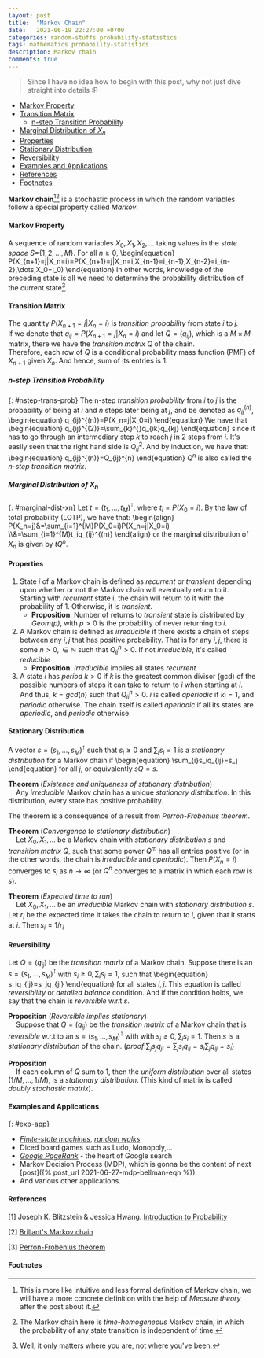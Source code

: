 ```yaml
---
layout: post
title:  "Markov Chain"
date:   2021-06-19 22:27:00 +0700
categories: random-stuffs probability-statistics
tags: mathematics probability-statistics
description: Markov chain
comments: true
---
```

> Since I have no idea how to begin with this post, why not just dive straight into details :P  

<!-- excerpt-end -->
- [Markov Property](#markov-property)
- [Transition Matrix](#transition-matrix)
	- [n-step Transition Probability](#nstep-trans-prob)
- [Marginal Distribution of $X_n$](#marginal-dist-xn)
- [Properties](#properties)
- [Stationary Distribution](#stationary-distribution)
- [Reversibility](#reversibility)
- [Examples and Applications](#exp-app)
- [References](#references)
- [Footnotes](#footnotes)


**Markov chain**[^1][^2] is a stochastic process in which the random variables follow a special property called *Markov*.  

#### Markov Property
A sequence of random variables $X_0, X_1, X_2, \dots$ taking values in the *state space* $S=${$1, 2,\dots, M$}. For all $n\geq0$,
\begin{equation}
P(X_{n+1}=j|X_n=i)=P(X_{n+1}=j|X_n=i,X_{n-1}=i_{n-1},X_{n-2}=i_{n-2},\dots,X_0=i_0)
\end{equation}
In other words, knowledge of the preceding state is all we need to determine the probability distribution of the current state[^3].  

#### Transition Matrix
The quantity $P(X_{n+1}=j|X_n=i)$ is *transition probability* from state $i$ to $j$.  
If we denote that $q_{ij}=P(X_{n+1}=j|X_n=i)$ and let $Q=(q_{ij})$, which is a $M\times M$ matrix, there we have the *transition matrix* $Q$ of the chain.  
Therefore, each row of $Q$ is a conditional probability mass function (PMF) of $X_{n+1}$ given $X_n$. And hence, sum of its entries is 1.  

##### n-step Transition Probability
{: #nstep-trans-prob}
The n-step *transition probability* from $i$ to $j$ is the probability of being at $i$ and $n$ steps later being at $j$, and be denoted as $q_{ij}^{(n)}$,
\begin{equation}
q_{ij}^{(n)}=P(X_n=j|X_0=i)
\end{equation}
We have that
\begin{equation}
q_{ij}^{(2)}=\sum_{k}^{}q_{ik}q_{kj}
\end{equation}
since it has to go through an intermediary step $k$ to reach $j$ in 2 steps from $i$. It's easily seen that the right hand side is $Q_{ij}^2$. And by induction, we have that:
\begin{equation}
q_{ij}^{(n)}=Q_{ij}^{n}
\end{equation}
$Q^n$ is also called the *n-step transition matrix*.  

##### Marginal Distribution of $X_n$
{: #marginal-dist-xn}
Let $t=(t_1,\dots,t_M)^\intercal$, where $t_i=P(X_0=i)$. By the law of total probability (LOTP), we have that:
\begin{align}
P(X_n=j)&=\sum_{i=1}^{M}P(X_0=i)P(X_n=j|X_0=i) \\\\&=\sum_{i=1}^{M}t_iq_{ij}^{(n)}
\end{align}
or the marginal distribution of $X_n$ is given by $tQ^n$.

#### Properties
1. State $i$ of a Markov chain is defined as *recurrent* or *transient* depending upon whether or not the Markov chain will eventually return to it. Starting with *recurrent* state i, the chain will return to it with the probability of 1. Otherwise, it is *transient*. 
	- **Proposition**: Number of returns to *transient* state is distributed by *Geom($p$)*, with $p>0$ is the probability of never returning to $i$.
2. A Markov chain is defined as *irreducible* if there exists a chain of steps between any $i,j$ that has positive probability. That is for any $i,j$, there is some $n>0,\in\mathbb{N}$ such that $Q^n_{ij}>0$. If not *irreducible*, it's called *reducible*
	- **Proposition**: *Irreducible* implies all states *recurrent*
3. A state $i$ has *period* $k>0$ if $k$ is the greatest common divisor (gcd) of the possible numbers of steps it can take to return to $i$ when starting at $i$.
And thus, $k=gcd(n)$ such that $Q^n_{ii}>0$. $i$ is called *aperiodic* if $k_i=1$, and *periodic* otherwise. The chain itself is called *aperiodic* if all its states are *aperiodic*, and *periodic* otherwise.

#### Stationary Distribution
A vector $s=(s_1,\dots,s_M)^\intercal$ such that $s_i\geq0$ and $\sum_{i}s_i=1$ is a *stationary distribution* for a Markov chain if
\begin{equation}
\sum_{i}s_iq_{ij}=s_j
\end{equation}
for all $j$, or equivalently $sQ=s$.  

**Theorem** (*Existence and uniqueness of stationary distribution*)  
&nbsp;&nbsp;&nbsp;&nbsp;Any *irreducible* Markov chain has a unique *stationary distribution*. In this distribution, every state has positive probability.  

The theorem is a consequence of a result from *Perron-Frobenius theorem*.  

**Theorem** (*Convergence to stationary distribution*)  
&nbsp;&nbsp;&nbsp;&nbsp;Let $X_0,X_1,\dots$ be a Markov chain with *stationary distribution* $s$ and *transition matrix* $Q$, such that some power $Q^m$ has all entries positive (or in the other words, the chain is *irreducible* and *aperiodic*). Then $P(X_n=i)$ converges to $s_i$ as $n\rightarrow\infty$ (or $Q^n$ converges to a matrix in which each row is $s$).  

**Theorem** (*Expected time to run*)  
&nbsp;&nbsp;&nbsp;&nbsp;Let $X_0,X_1,\dots$ be an *irreducible* Markov chain with *stationary distribution* $s$. Let $r_i$ be the expected time it takes the chain to return to $i$, given that it starts at $i$. Then $s_i=1/r_i$

#### Reversibility
Let $Q=(q_{ij})$ be the *transition matrix* of a Markov chain. Suppose there is an $s=(s_1,\dots,s_M)^\intercal$ with $s_i\geq0,\sum_{i}s_i=1$, such that
\begin{equation}
s_iq_{ij}=s_jq_{ji}
\end{equation}
for all states $i,j$. This equation is called *reversibility* or *detailed balance* condition. And if the condition holds, we say that the chain is *reversible* w.r.t $s$.  

**Proposition** (*Reversible implies stationary*)  
&nbsp;&nbsp;&nbsp;&nbsp;Suppose that $Q=(q_{ij})$ be the *transition matrix* of a Markov chain that is *reversible* w.r.t to an $s=(s_1,\dots,s_M)^\intercal$ with with $s_i\geq0,\sum_{i}s_i=1$. Then $s$ is a *stationary distribution* of the chain. (*proof*:$\sum_{j}s_jq_{ji}=\sum_{j}s_iq_{ij}=s_i\sum_{j}q_{ij}=s_i$)  

**Proposition**  
&nbsp;&nbsp;&nbsp;&nbsp;If each column of $Q$ sum to 1, then the *uniform distribution* over all states $(1/M,\dots,1/M)$, is a *stationary distribution*. (This kind of matrix is called *doubly stochastic matrix*).

#### Examples and Applications
{: #exp-app}
- [*Finite-state machines*](https://en.wikipedia.org/wiki/Finite-state_machine), [*random walks*](https://en.wikipedia.org/wiki/Random_walk)
- Diced board games such as Ludo, Monopoly,...
- [*Google PageRank*](https://en.wikipedia.org/wiki/PageRank) - the heart of Google search
- Markov Decision Process (MDP), which is gonna be the content of next [post]({% post_url 2021-06-27-mdp-bellman-eqn %}).
- And various other applications.

#### References
[1] Joseph K. Blitzstein & Jessica Hwang. [Introduction to Probability](https://www.amazon.com/Introduction-Probability-Chapman-Statistical-Science/dp/1466575573)  

[2] [Brillant's Markov chain](https://brilliant.org/wiki/markov-chains/)  

[3] [Perron-Frobenius theorem](https://en.wikipedia.org/wiki/Perron–Frobenius_theorem)

#### Footnotes
[^1]: This is more like intuitive and less formal definition of Markov chain, we will have a more concrete definition with the help of *Measure theory* after the post about it.
[^2]: The Markov chain here is *time-homogeneous* Markov chain, in which the probability of any state transition is independent of time.
[^3]: Well, it only matters where you are, not where you've been.
